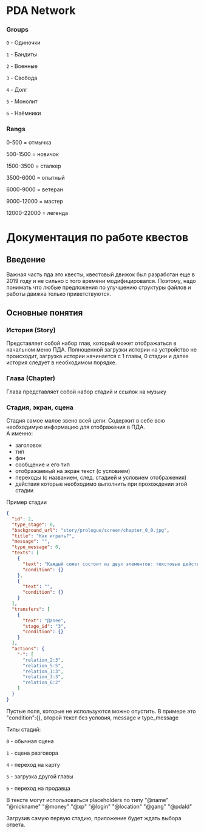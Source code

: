 # PDA Network
### Groups

`0` - Одиночки

`1` - Бандиты

`2` - Военные

`3` - Свобода

`4` - Долг

`5` - Монолит

`6` - Наёмники

### Rangs
0-500 = отмычка 

500-1500 = новичок

1500-3500 = сталкер

3500-6000 = опытный

6000-9000 = ветеран

9000-12000 = мастер

12000-22000 = легенда


# Документация по работе квестов
## Введение
Важная часть пда это квесты, квестовый движок был разработан еще в 2019 году и не сильно с того времени модифицировался.
Поэтому, надо понимать что любые предложения по улучшению структуры файлов и работы движка только приветствуются.

## Основные понятия
### История (Story)
Представляет собой набор глав, который может отображаться в начальном меню ПДА.
Полноценной загрузки истории на устройство не происходит, загрузка истории начинается с 1 главы, 0 стадии и далее история следует в необходимом порядке.

### Глава (Chapter)
Глава представляет собой набор стадий и ссылок на музыку

### Стадия, экран, сцена
Стадия самое малое звено всей цепи. Содержит в себе всю необходимую информацию для отображения в ПДА.  
А именно:
- заголовок
- тип
- фон
- сообщение и его тип
- отображаемый на экран текст (с условием)
- переходы (с названием, след. стадией  и условием отображения)
- действия которые необходимо выполнить при прохождении этой стадии

Пример стадии
```json
{
  "id": 2,
  "type_stage": 0,
  "background_url": "story/prologue/screen/chapter_0_0.jpg",
  "title": "Как играть?",
  "message": "",
  "type_message": 0,
  "texts": [
    {
      "text": "Каждый сюжет состоит из двух элементов: текстовые действия и действия на карте. Текстовые действия будут происходить аналогично тем, которые ты видишь сейчас. В текстовых действиях тебе будет даваться на выбор несколько вариантов развития событий, дальнейшие события в игре будут зависеть от твоих ответов. События на карте ты увидешь позже.",
      "condition": {}
    },
    {
      "text": "",
      "condition": {}
    }
  ],
  "transfers": [
    {
      "text": "Далее",
      "stage_id": "3",
      "condition": {}
    }
  ],
  "actions": {
    "-": [
      "relation_2:3",
      "relation_5:5",
      "relation_1:3",
      "relation_3:3",
      "relation_6:2"
    ]
  }
}
```
Пустые поля, которые не используются можно опустить. В примере это "condition":{}, второй текст без условия, message и type_message 

Типы стадий:

`0` - обычная сцена

`1` - сцена разговора

`4` - переход на карту

`5` - загрузка другой главы

`6` - переход на продавца

В тексте могут использоваться placeholders по типу
"@name"
"@nickname"
"@money"
"@xp"
"@login"
"@location"
"@gang"
"@pdaId"

Загрузив самую первую стадию, приложение будет ждать выбора ответа.